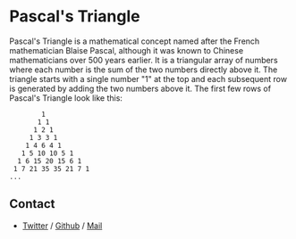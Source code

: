 # Pascal's Triangle
Pascal's Triangle is a mathematical concept named after the French mathematician Blaise Pascal, although it was known to Chinese mathematicians over 500 years earlier. It is a triangular array of numbers where each number is the sum of the two numbers directly above it. The triangle starts with a single number "1" at the top and each subsequent row is generated by adding the two numbers above it. The first few rows of Pascal's Triangle look like this:
```
        1
       1 1
      1 2 1
     1 3 3 1
    1 4 6 4 1
   1 5 10 10 5 1
  1 6 15 20 15 6 1
 1 7 21 35 35 21 7 1
...
```

## Contact
 * [Twitter](https://www.twitter.com/sakhilelindah) / [Github](https://github.com/sakhi-4096) / [Mail](mailto:sakhilelindah@protonmail.com)